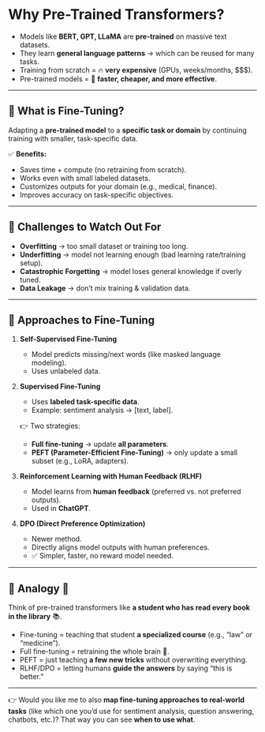 # Why Pre-Trained Transformers?

* Models like **BERT, GPT, LLaMA** are **pre-trained** on massive text datasets.
* They learn **general language patterns** → which can be reused for many tasks.
* Training from scratch = 🔥 **very expensive** (GPUs, weeks/months, \$\$\$).
* Pre-trained models = 🚀 **faster, cheaper, and more effective**.

---

## 🔹 What is Fine-Tuning?

Adapting a **pre-trained model** to a **specific task or domain** by continuing training with smaller, task-specific data.

✅ **Benefits:**

* Saves time + compute (no retraining from scratch).
* Works even with small labeled datasets.
* Customizes outputs for your domain (e.g., medical, finance).
* Improves accuracy on task-specific objectives.

---

## 🔹 Challenges to Watch Out For

* **Overfitting** → too small dataset or training too long.
* **Underfitting** → model not learning enough (bad learning rate/training setup).
* **Catastrophic Forgetting** → model loses general knowledge if overly tuned.
* **Data Leakage** → don’t mix training & validation data.

---

## 🔹 Approaches to Fine-Tuning

1. **Self-Supervised Fine-Tuning**

   * Model predicts missing/next words (like masked language modeling).
   * Uses unlabeled data.

2. **Supervised Fine-Tuning**

   * Uses **labeled task-specific data**.
   * Example: sentiment analysis → \[text, label].

   👉 Two strategies:

   * **Full fine-tuning** → update **all parameters**.
   * **PEFT (Parameter-Efficient Fine-Tuning)** → only update a small subset (e.g., LoRA, adapters).

3. **Reinforcement Learning with Human Feedback (RLHF)**

   * Model learns from **human feedback** (preferred vs. not preferred outputs).
   * Used in **ChatGPT**.

4. **DPO (Direct Preference Optimization)**

   * Newer method.
   * Directly aligns model outputs with human preferences.
   * ✅ Simpler, faster, no reward model needed.

---

## 🔹 Analogy 📝

Think of pre-trained transformers like **a student who has read every book in the library** 📚.

* Fine-tuning = teaching that student **a specialized course** (e.g., “law” or “medicine”).
* Full fine-tuning = retraining the whole brain 🧠.
* PEFT = just teaching **a few new tricks** without overwriting everything.
* RLHF/DPO = letting humans **guide the answers** by saying “this is better.”

---

👉 Would you like me to also **map fine-tuning approaches to real-world tasks** (like which one you’d use for sentiment analysis, question answering, chatbots, etc.)? That way you can see **when to use what**.
